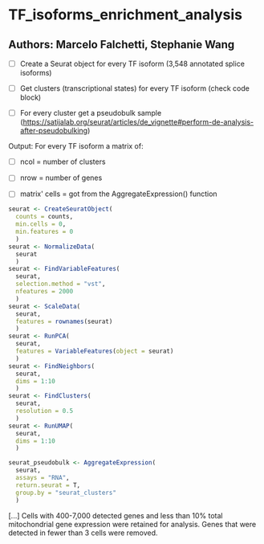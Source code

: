 # TF_isoforms_enrichment_analysis

## Authors: Marcelo Falchetti, Stephanie Wang

- [ ] Create a Seurat object for every TF isoform (3,548 annotated splice isoforms)

- [ ] Get clusters (transcriptional states) for every TF isoform (check code block)

- [ ] For every cluster get a pseudobulk sample (https://satijalab.org/seurat/articles/de_vignette#perform-de-analysis-after-pseudobulking)

Output: For every TF isoform a matrix of:

- [ ] ncol = number of clusters
  
- [ ] nrow = number of genes
  
- [ ] matrix' cells = got from the AggregateExpression() function

```r
seurat <- CreateSeuratObject(
  counts = counts, 
  min.cells = 0, 
  min.features = 0
  )
seurat <- NormalizeData(
  seurat
  )
seurat <- FindVariableFeatures(
  seurat, 
  selection.method = "vst", 
  nfeatures = 2000
  )
seurat <- ScaleData(
  seurat, 
  features = rownames(seurat)
  )
seurat <- RunPCA(
  seurat, 
  features = VariableFeatures(object = seurat)
  )
seurat <- FindNeighbors(
  seurat, 
  dims = 1:10
  )
seurat <- FindClusters(
  seurat, 
  resolution = 0.5
  )
seurat <- RunUMAP(
  seurat, 
  dims = 1:10
  )
```

```r
seurat_pseudobulk <- AggregateExpression(
  seurat, 
  assays = "RNA", 
  return.seurat = T, 
  group.by = "seurat_clusters"
  )
```

[...] Cells with 400-7,000 detected genes and less than 10% total mitochondrial gene expression were retained for analysis. Genes that were detected in fewer than 3 cells were removed.
